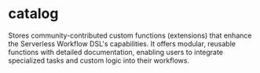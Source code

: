# catalog
Stores community-contributed custom functions (extensions) that enhance the Serverless Workflow DSL's capabilities. It offers modular, reusable functions with detailed documentation, enabling users to integrate specialized tasks and custom logic into their workflows.

